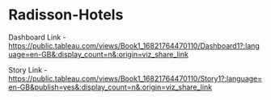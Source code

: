 # Radisson-Hotels

Dashboard Link - https://public.tableau.com/views/Book1_16821764470110/Dashboard1?:language=en-GB&:display_count=n&:origin=viz_share_link

Story Link - https://public.tableau.com/views/Book1_16821764470110/Story1?:language=en-GB&publish=yes&:display_count=n&:origin=viz_share_link
